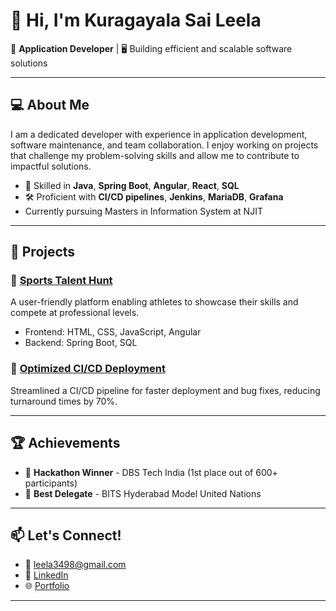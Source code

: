 # 👋 Hi, I'm Kuragayala Sai Leela  

🚀 **Application Developer** | 🖥️ Building efficient and scalable software solutions

---

## 💻 About Me
I am a dedicated developer with experience in application development, software maintenance, and team collaboration. I enjoy working on projects that challenge my problem-solving skills and allow me to contribute to impactful solutions.

- 🔧 Skilled in **Java**, **Spring Boot**, **Angular**, **React**, **SQL**
- 🛠️ Proficient with **CI/CD pipelines**, **Jenkins**, **MariaDB**, **Grafana**
-   Currently pursuing Masters in Information System at NJIT
---

## 🚀 Projects
### 📌 [Sports Talent Hunt](#)  
A user-friendly platform enabling athletes to showcase their skills and compete at professional levels.  
- Frontend: HTML, CSS, JavaScript, Angular  
- Backend: Spring Boot, SQL  

### 📌 [Optimized CI/CD Deployment](#)  
Streamlined a CI/CD pipeline for faster deployment and bug fixes, reducing turnaround times by 70%.

---

## 🏆 Achievements
- 🥇 **Hackathon Winner** - DBS Tech India (1st place out of 600+ participants)  
- 🏅 **Best Delegate** - BITS Hyderabad Model United Nations

---

## 📫 Let's Connect!
- 📧 [leela3498@gmail.com](mailto:leela3498@gmail.com)  
- 🔗 [LinkedIn](https://www.linkedin.com/in/saileelakuragayala/)
- 🌐 [Portfolio](https://kleela3498.github.io/Leela-Portfolio/)

---

